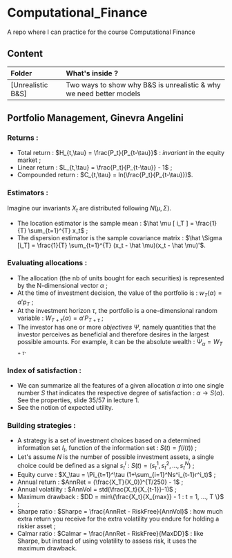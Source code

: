 # Computational_Finance
A repo where I can practice for the course Computational Finance

## Content
| Folder | What's inside ? |
|:-------|:------------|
|[Unrealistic B&S]| Two ways to show why B&S is unrealistic & why we need better models |

## Portfolio Management, Ginevra Angelini

### Returns :
- Total return : $H_{t,\tau} = \frac{P_t}{P_{t-\tau}}$ : $invariant$ in the equity market ;
- Linear return : $L_{t,\tau} = \frac{P_t}{P_{t-\tau}} - 1$ ;
- Compounded return : $C_{t,\tau} = ln(\frac{P_t}{P_{t-\tau}})$.

### Estimators :
Imagine our invariants $X_t$ are distributed following $N(\mu, \Sigma)$.
- The location estimator is the sample mean : $\hat \mu [ i_T ] = \frac{1}{T} \sum_{t=1}^{T} x_t$ ;
- The dispersion estimator is the sample covariance matrix : $\hat \Sigma [i_T] = \frac{1}{T} \sum_{t=1}^{T} (x_t - \hat \mu)(x_t - \hat \mu)'$.

### Evaluating allocations :
- The allocation (the nb of units bought for each securities) is represented by the N-dimensional vector $\alpha$ ;
- At the time of investment decision, the value of the portfolio is : $w_T(\alpha) = \alpha'p_T$ ;
- At the investment horizon $\tau$, the portfolio is a one-dimensional random variable : $W_{T+\tau}(\alpha) = \alpha'P_{T+\tau}$ ;
- The investor has one or more $objectives$ $\Psi$, namely quantities that the investor perceives as beneficial and therefore desires in the largest possible amounts. For example, it can be the absolute wealth : $\Psi_\alpha = W_{T+\tau}$.

### Index of satisfaction :
- We can summarize all the features of a given allocation $\alpha$ into one single number $S$ that indicates the respective degree of satisfaction : $\alpha \rightarrow S(\alpha)$. See the properties, slide $35/57$ in lecture $1$.
- See the notion of expected utility.

### Building strategies :
- A strategy is a set of investment choices based on a determined information set $I_t$, function of the information set : $S(t) = f(I(t))$ ;
- Let's assume $N$ is the number of possible investment assets, a single choice could be defined as a signal $s_t^i$ : $S(t) = (s^1_t, s^2_t, ..., s^N_t)$ ;
- Equity curve : $X_\tau = \Pi_{t=1}^\tau (1+\sum_{i=1}^Ns^i_{t-1}r^i_t)$ ;
- Annual return : $AnnRet = (\frac{X_T}{X_0})^{T/250} - 1$ ;
- Annual volatility : $AnnVol = std(\frac{X_t}{X_{t-1}}-1)$ ;
- Maximum drawback : $DD = min\{\frac{X_t}{X_{max}} - 1 : t = 1, ..., T \}$ ;
- Sharpe ratio : $Sharpe = \frac{AnnRet - RiskFree}{AnnVol}$ : how much extra return you receive for the extra volatility you endure for holding a riskier asset ;
- Calmar ratio : $Calmar = \frac{AnnRet - RiskFree}{MaxDD}$ : like Sharpe, but instead of using volatility to assess risk, it uses the maximum drawback.